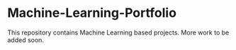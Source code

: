 # Machine-Learning-Portfolio
This repository contains Machine Learning based projects. More work to be added soon.
